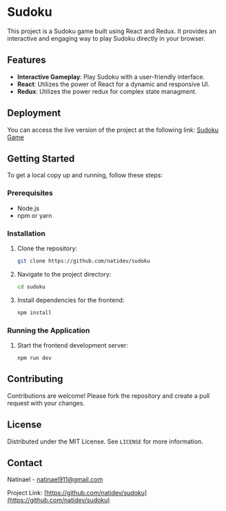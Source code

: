 # Sudoku

This project is a Sudoku game built using React and Redux. It provides an interactive and engaging way to play Sudoku directly in your browser.

## Features

- **Interactive Gameplay**: Play Sudoku with a user-friendly interface.
- **React**: Utilizes the power of React for a dynamic and responsive UI.
- **Redux**: Utilizes the power redux for complex state managment.

## Deployment

You can access the live version of the project at the following link:
[Sudoku Game](https://sudoku-rust-five.vercel.app)

## Getting Started

To get a local copy up and running, follow these steps:

### Prerequisites

- Node.js
- npm or yarn

### Installation

1. Clone the repository:
    ```sh
    git clone https://github.com/natidev/sudoku
    ```
2. Navigate to the project directory:
    ```sh
    cd sudoku
    ```
3. Install dependencies for the frontend:
    ```sh
    npm install
    ```

### Running the Application

1. Start the frontend development server:
    ```
    npm run dev
    ```

## Contributing

Contributions are welcome! Please fork the repository and create a pull request with your changes.

## License

Distributed under the MIT License. See `LICENSE` for more information.

## Contact

Natinael - [natinael911@gmail.com](mailto:natinael911@gmail.com)

Project Link: [https://github.com/natidev/sudoku](https://github.com/natidev/sudoku)